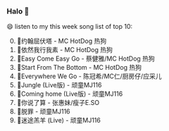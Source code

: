 

### Halo 👋

😄 listen to my this week song list of top 10:

0. 🌈约翰屈伏塔 - MC HotDog 热狗
1. 🌈依然我行我素 - MC HotDog 热狗
2. 🌈Easy Come Easy Go - 蔡健雅/MC HotDog 热狗
3. 🌈Start From The Bottom - MC HotDog 热狗
4. 🌈Everywhere We Go - 陈冠希/MC仁/厨房仔/应采儿
5. 🌈Jungle (Live版) - 顽童MJ116
6. 🌈Coming home (Live版) - 顽童MJ116
7. 🌈你说了算 - 张惠妹/瘦子E.SO
8. 🌈脱罪 - 顽童MJ116
9. 🌈迷途羔羊 (Live) - 顽童MJ116

